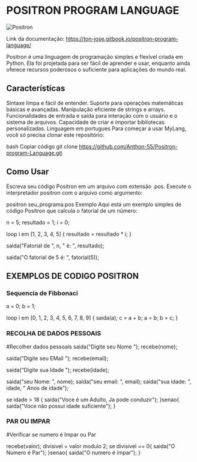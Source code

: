 # POSITRON PROGRAM LANGUAGE
![Positron](https://redis.io/wp-content/uploads/2020/06/blog-async-scaled.jpeg)

Link da documentação: https://ton-jose.gitbook.io/positron-program-language/

Positron é uma linguagem de programação simples e flexível criada em Python. Ela foi projetada para ser fácil de aprender e usar, 
enquanto ainda oferece recursos poderosos o suficiente para aplicações do mundo real.

## Características
Sintaxe limpa e fácil de entender.
Suporte para operações matemáticas básicas e avançadas.
Manipulação eficiente de strings e arrays.
Funcionalidades de entrada e saída para interação com o usuário e o sistema de arquivos.
Capacidade de criar e importar bibliotecas personalizadas.
Linguagem em portugues
Para começar a usar MyLang, você só precisa clonar este repositório:

bash
Copiar código
git clone https://github.com/Anthon-55/Positron-program-Language.git

## Como Usar
Escreva seu código Positron em um arquivo com extensão .pos.
Execute o interpretador positron com o arquivo como argumento:

positron seu_programa.pos
Exemplo
Aqui está um exemplo simples de código Positron que calcula o fatorial de um número:

n = 5;
resultado = 1;
i = 0;

loop i em [1, 2, 3, 4, 5] {
    resultado = resultado * i;
}

saida("Fatorial de ", n, " é: ", resultado);


saida("O fatorial de 5 é: ", fatorial(5));

## EXEMPLOS DE CODIGO POSITRON
### Sequencia de Fibbonaci
a = 0;
b = 1;

loop i em [0, 1, 2, 3, 4, 5, 6, 7, 8, 9] {
    saida(a);
    c = a + b;
    a = b;
    b = c;
}



### RECOLHA DE DADOS PESSOAIS
#Recolher dados pessoais
saida("Digite seu Nome ");
recebe(nome);

saida("Digite seu EMail ");
recebe(email);

saida("Digite sua Idade ");
recebe(idade);

saida("seu Nome: ", nome);
saida("seu email: ", email);
saida("sua idade: ", idade, " Anos de idade");

se idade > 18 {
    saida("Voce é um Adulto, Ja pode conduzir");
}senao{
    saida("Voce não possui idade suficiente");
}

### PAR OU IMPAR
#Verificar se numero é Impar ou Par

recebe(valor);
divisivel = valor modulo 2;
se divisivel == 0{
    saida("O Numero é Par");
}senao{
    saida("O numero é impar");
}







